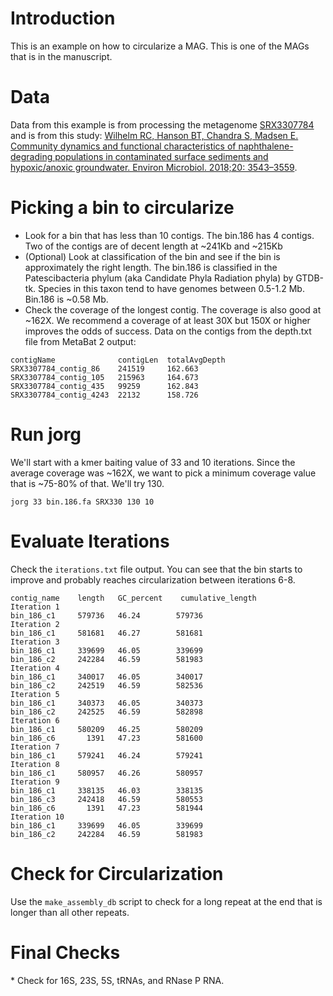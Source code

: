 
<h1> Introduction </h1>

This is an example on how to circularize a MAG.  This is one of the MAGs that is in the manuscript.

<h1> Data </h1>
  
Data from this example is from processing the metagenome [SRX3307784](https://www.ncbi.nlm.nih.gov/sra/?term=SRX3307784) and is from this study: [Wilhelm RC, Hanson BT, Chandra S, Madsen E. Community dynamics and functional characteristics of naphthalene-degrading populations in contaminated surface sediments and hypoxic/anoxic groundwater. Environ Microbiol. 2018;20: 3543–3559]( https://doi.org/10.1111/1462-2920.14309).

<h1> Picking a bin to circularize </h2>

* Look for a bin that has less than 10 contigs. The bin.186 has 4 contigs. Two of the contigs are of decent length at ~241Kb and ~215Kb
* (Optional) Look at classification of the bin and see if the bin is approximately the right length.  The bin.186 is classified in the Patescibacteria phylum (aka Candidate Phyla Radiation phyla) by GTDB-tk.  Species in this taxon tend to have genomes between 0.5-1.2 Mb. Bin.186 is ~0.58 Mb.
* Check the coverage of the longest contig. The coverage is also good at ~162X. We recommend a coverage of at least 30X but 150X or higher improves the odds of success.  Data on the contigs from the depth.txt file from MetaBat 2 output:
```
contigName              contigLen  totalAvgDepth	
SRX3307784_contig_86    241519     162.663	      
SRX3307784_contig_105   215963     164.673	      
SRX3307784_contig_435   99259      162.843	      
SRX3307784_contig_4243  22132      158.726	      
```

<h1> Run jorg </h1>

We'll start with a kmer baiting value of 33 and 10 iterations.  Since the average coverage was ~162X, we want to pick a minimum coverage value that is ~75-80% of that.  We'll try 130.

`jorg 33 bin.186.fa SRX330 130 10`

<h1> Evaluate Iterations </h1>

Check the `iterations.txt` file output.  You can see that the bin starts to improve and probably reaches circularization between iterations 6-8.

```
contig_name    length	GC_percent    cumulative_length
Iteration 1    
bin_186_c1     579736   46.24        579736
Iteration 2                          
bin_186_c1     581681   46.27        581681
Iteration 3                          
bin_186_c1     339699   46.05        339699
bin_186_c2     242284   46.59        581983
Iteration 4                          
bin_186_c1     340017   46.05        340017
bin_186_c2     242519   46.59        582536
Iteration 5                          
bin_186_c1     340373   46.05        340373
bin_186_c2     242525   46.59        582898
Iteration 6                          
bin_186_c1     580209   46.25        580209
bin_186_c6       1391   47.23        581600
Iteration 7                          
bin_186_c1     579241   46.24        579241
Iteration 8                          
bin_186_c1     580957   46.26        580957
Iteration 9                          
bin_186_c1     338135   46.03        338135
bin_186_c3     242418   46.59        580553
bin_186_c6       1391   47.23        581944
Iteration 10                         
bin_186_c1     339699   46.05        339699
bin_186_c2     242284   46.59        581983
```

<h1> Check for Circularization </h1>

Use the `make_assembly_db` script to check for a long repeat at the end that is longer than all other repeats.

<h1> Final Checks </h1>
* Check for 16S, 23S, 5S, tRNAs, and RNase P RNA.
